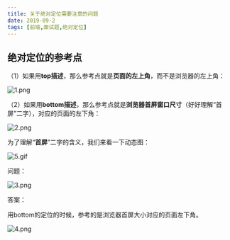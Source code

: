 ```yaml
---
title: 关于绝对定位需要注意的问题
date: 2019-09-2
tags: [前端,面试题,绝对定位]
---
```


## 绝对定位的参考点

（1）如果用**top描述**，那么参考点就是**页面的左上角**，而不是浏览器的左上角：

![1.png](https://i.loli.net/2019/09/03/zfe2xByFR63HuoL.png)

<!--more-->

（2）如果用**bottom描述**，那么参考点就是**浏览器首屏窗口尺寸**（好好理解“首屏”二字），对应的页面的左下角：

![2.png](https://i.loli.net/2019/09/03/bL2hoYeE95Rd8nZ.png)

为了理解“**首屏**”二字的含义，我们来看一下动态图：

![5.gif](https://i.loli.net/2019/09/03/dBb7tAzICEM1Vwg.gif)

问题：

![3.png](https://i.loli.net/2019/09/03/jW6dqmHBLUsXfCM.png)

答案：

用bottom的定位的时候，参考的是浏览器首屏大小对应的页面左下角。

![4.png](https://i.loli.net/2019/09/03/T7BgYXinMhW9KOD.png)
